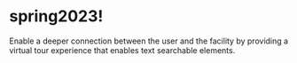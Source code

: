 # spring2023!
Enable a deeper connection between the user and the facility by providing a virtual tour experience that enables text searchable elements.
